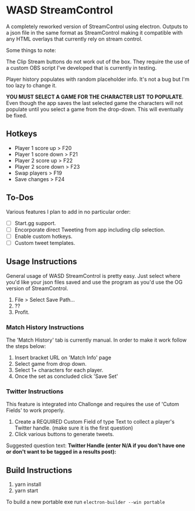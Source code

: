 # WASD StreamControl
A completely reworked version of StreamControl using electron. Outputs to a json file in the same format as StreamControl making it compatible with any HTML overlays that currently rely on stream control.

Some things to note:

The Clip Stream buttons do not work out of the box. They require the use of a custom OBS script I've developed that is currently in testing.

Player history populates with random placeholder info. It's not a bug but I'm too lazy to change it.

**YOU MUST SELECT A GAME FOR THE CHARACTER LIST TO POPULATE**. Even though the app saves the last selected game the characters will not populate until you select a game from the drop-down. This will eventually be fixed.

## Hotkeys
* Player 1 score up > F20
* Player 1 score down > F21
* Player 2 score up > F22
* Player 2 score down > F23
* Swap players > F19
* Save changes  > F24

## To-Dos
Various features I plan to add in no particular order:
- [ ] Start.gg support.
- [ ] Encorporate direct Tweeting from app including clip selection.
- [ ] Enable custom hotkeys.
- [ ] Custom tweet templates.

## Usage Instructions
General usage of WASD StreamControl is pretty easy. Just select where you'd like your json files saved and use the program as you'd use the OG version of StreamControl.
1. File > Select Save Path...
2. ??
3. Profit.

### Match History Instructions
The 'Match History' tab is currently manual. In order to make it work follow the steps below:
1. Insert bracket URL on 'Match Info' page
2. Select game from drop down.
3. Select 1+ characters for each player.
4. Once the set as concluded click 'Save Set'

### Twitter Instructions
This feature is integrated into Challonge and requires the use of 'Cutom Fields' to work properly.
1. Create a REQUIRED Custom Field of type Text to collect a player's Twitter handle. (make sure it is the first question)
2. Click various buttons to generate tweets.

Suggested question text: **Twitter Handle (enter N/A if you don't have one or don't want to be tagged in a results post):**

## Build Instructions
1. yarn install
2. yarn start

To build a new portable exe run ```electron-builder --win portable```
